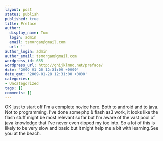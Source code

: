 ```yaml
---
layout: post
status: publish
published: true
title: Preface
author:
  display_name: Tom
  login: admin
  email: tsmorgan@gmail.com
  url: ''
author_login: admin
author_email: tsmorgan@gmail.com
wordpress_id: 655
wordpress_url: http://ghijklmno.net/preface/
date: '2009-01-28 12:31:00 +0000'
date_gmt: '2009-01-28 12:31:00 +0000'
categories:
- Uncategorized
tags: []
comments: []
---
```

<!-- more -->

<p>OK just to start off I'm a complete novice here. Both to android and to java. Not to programming, I've done some php &amp; flash as3 work, it looks like the flash stuff might be most relevant so far but I'm aware of the vast pool of java knowledge that I've never even dipped my toe into. So a lot of this is likely to be very slow and basic but it might help me a bit with learning.See you at the beach.</p>

